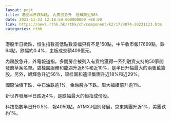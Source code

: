 ```yaml
---
layout: post
title: 港股半日跌64點　內房股急升　旭輝飆近56%
date: 2023-11-23 12:18:59.000000000 +08:00
link: https://news.rthk.hk/rthk/ch/component/k2/1729074-20231123.htm
categories: rthk
---
```


港股半日微跌，恒生指數高低點數波幅只有不足150點，中午收市報17669點，跌64點，跌幅約0.4%，主板成交額409億元。

內房股急升，外電報道指，多間房企被列入有資格獲得一系列融資支持的50家開發商草案名單。碧桂園服務和龍湖升近8%和近10%，是半日升幅最大的兩隻藍籌股。另外，旭輝急升近56%，碧桂園和遠洋集團升近18%和近29%。

國際油價下跌，中石油跌逾1%。金融股亦下跌。周大福績前升逾1%。

新世界發展半日跌近4%，是跌幅最大的恒指成份股。

科技指數半日升0.5%，報4050點。ATMXJ個別發展，京東集團升近1%，美團跌約1%。
